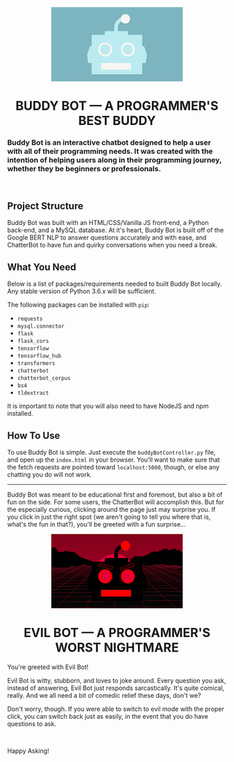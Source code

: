 <div style='display: flex; justify-content: center; margin-bottom: 20px;'>
  <img style='width: 60%' src='./chat-bubble/img/buddypng.png'>
</div>
<h1 style='text-align: center;'>BUDDY BOT — A PROGRAMMER'S BEST BUDDY</h1>

### Buddy Bot is an interactive chatbot designed to help a user with all of their programming needs. It was created with the intention of helping users along in their programming journey, whether they be beginners or professionals.

<br>

## Project Structure

Buddy Bot was built with an HTML/CSS/Vanilla JS front-end, a Python back-end, and a MySQL database. At it's heart, Buddy Bot is built off of the Google BERT NLP to answer questions accurately and with ease, and ChatterBot to have fun and quirky conversations when you need a break.

## What You Need

Below is a list of packages/requirements needed to built Buddy Bot locally. Any stable version of Python 3.6.x will be sufficient.

The following packages can be installed with `pip`:

- `requests`
- `mysql.connector`
- `flask`
- `flask_cors`
- `tensorflow`
- `tensorflow_hub`
- `transformers`
- `chatterbot`
- `chatterbot_corpus`
- `bs4`
- `tldextract`

It is important to note that you will also need to have NodeJS and npm installed.

## How To Use

To use Buddy Bot is simple. Just execute the `buddyBotController.py` file, and open up the `index.html` in your browser. You'll want to make sure that the fetch requests are pointed toward `localhost:5000`, though, or else any chatting you do will not work.

-----

Buddy Bot was meant to be educational first and foremost, but also a bit of fun on the side. For some users, the ChatterBot will accomplish this. But for the especially curious, clicking around the page just may surprise you. If you click in just the right spot (we aren't going to tell you where that is, what's the fun in that?), you'll be greeted with a fun surprise...

<div style='display: flex; justify-content: center; margin-bottom: 20px;'>
  <img style='width: 60%' src='./chat-bubble/img/evilbackground.png'>
</div>
<h1 style='text-align: center;'>EVIL BOT — A PROGRAMMER'S WORST NIGHTMARE</h1>

You're greeted with Evil Bot!

Evil Bot is witty, stubborn, and loves to joke around. Every question you ask, instead of answering, Evil Bot just responds sarcastically. It's quite comical, really. And we all need a bit of comedic relief these days, don't we?

Don't worry, though. If you were able to switch to evil mode with the proper click, you can switch back just as easily, in the event that you do have questions to ask.

<br>

Happy Asking!
